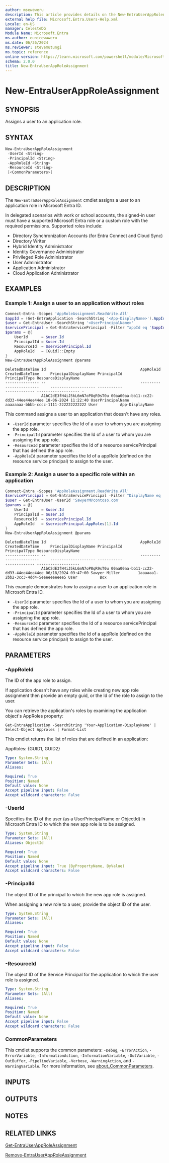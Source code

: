 ```yaml
---
author: msewaweru
description: This article provides details on the New-EntraUserAppRoleAssignment command.
external help file: Microsoft.Entra.Users-Help.xml
Locale: en-US
manager: CelesteDG
Module Name: Microsoft.Entra
ms.author: eunicewaweru
ms.date: 06/26/2024
ms.reviewer: stevemutungi
ms.topic: reference
online version: https://learn.microsoft.com/powershell/module/Microsoft.Entra/New-EntraUserAppRoleAssignment
schema: 2.0.0
title: New-EntraUserAppRoleAssignment
---
```


# New-EntraUserAppRoleAssignment

## SYNOPSIS

Assigns a user to an application role.

## SYNTAX

```powershell
New-EntraUserAppRoleAssignment
 -UserId <String>
 -PrincipalId <String>
 -AppRoleId <String>
 -ResourceId <String>
 [<CommonParameters>]
```

## DESCRIPTION

The `New-EntraUserAppRoleAssignment` cmdlet assigns a user to an application role in Microsoft Entra ID.

In delegated scenarios with work or school accounts, the signed-in user must have a supported Microsoft Entra role or a custom role with the required permissions. Supported roles include:

- Directory Synchronization Accounts (for Entra Connect and Cloud Sync)
- Directory Writer
- Hybrid Identity Administrator
- Identity Governance Administrator
- Privileged Role Administrator
- User Administrator
- Application Administrator
- Cloud Application Administrator

## EXAMPLES

### Example 1: Assign a user to an application without roles

```powershell
Connect-Entra -Scopes 'AppRoleAssignment.ReadWrite.All'
$appId = (Get-EntraApplication -SearchString '<App-DisplayName>').AppId
$user = Get-EntraUser -SearchString '<UserPrincipalName>'
$servicePrincipal = Get-EntraServicePrincipal -Filter "appId eq '$appId'"
$params = @{
    UserId      = $user.Id
    PrincipalId = $user.Id
    ResourceId  = $servicePrincipal.Id
    AppRoleId   = [Guid]::Empty
}
New-EntraUserAppRoleAssignment @params
```

```Output
DeletedDateTime Id                                          AppRoleId                            CreatedDateTime     PrincipalDisplayName PrincipalId                          PrincipalType ResourceDisplayName
--------------- --                                          ---------                            ---------------     -------------------- -----------                          ------------- ------------------- -
                A1bC2dE3fH4iJ5kL6mN7oP8qR9sT0u 00aa00aa-bb11-cc22-dd33-44ee44ee44ee 18-06-2024 11:22:40 UserPrincipalName          aaaaaaaa-bbbb-cccc-1111-222222222222 User          App-DisplayName 
```

This command assigns a user to an application that doesn't have any roles.

- `-UserId` parameter specifies the Id of a user to whom you are assigning the app role.
- `-PrincipalId` parameter specifies the Id of a user to whom you are assigning the app role.
- `-ResourceId` parameter specifies the Id of a resource servicePrincipal that has defined the app role.
- `-AppRoleId` parameter specifies the Id of a appRole (defined on the resource service principal) to assign to the user.

### Example 2: Assign a user to a specific role within an application

```powershell
Connect-Entra -Scopes 'AppRoleAssignment.ReadWrite.All'
$servicePrincipal = Get-EntraServicePrincipal -Filter "DisplayName eq 'Box'"
$user = Get-EntraUser -UserId 'SawyerM@contoso.com'
$params = @{
    UserId      = $user.Id
    PrincipalId = $user.Id
    ResourceId  = $servicePrincipal.Id
    AppRoleId   = $servicePrincipal.AppRoles[1].Id
}
New-EntraUserAppRoleAssignment @params
```

```Output
DeletedDateTime Id                                          AppRoleId                            CreatedDateTime     PrincipalDisplayName PrincipalId                          PrincipalType ResourceDisplayName
--------------- --                                          ---------                            ---------------     -------------------- -----------                          ------------- -------------------
                A1bC2dE3fH4iJ5kL6mN7oP8qR9sT0u 00aa00aa-bb11-cc22-dd33-44ee44ee44ee 06/18/2024 09:47:00 Sawyer Miller        1aaaaaa1-2bb2-3cc3-4dd4-5eeeeeeeeee5 User          Box
```

This example demonstrates how to assign a user to an application role in Microsoft Entra ID. 

- `-UserId` parameter specifies the Id of a user to whom you are assigning the app role.
- `-PrincipalId` parameter specifies the Id of a user to whom you are assigning the app role.
- `-ResourceId` parameter specifies the Id of a resource servicePrincipal that has defined the app role.
- `-AppRoleId` parameter specifies the Id of a appRole (defined on the resource service principal) to assign to the user.

## PARAMETERS

### -AppRoleId

The ID of the app role to assign.

If application doesn't have any roles while creating new app role assignment then provide an empty guid, or the Id of the role to assign to the user.

You can retrieve the application's roles by examining the application object's AppRoles property:

`Get-EntraApplication -SearchString 'Your-Application-DisplayName' | Select-Object Approles | Format-List`

This cmdlet returns the list of roles that are defined in an application:

AppRoles: {GUID1, GUID2}

```yaml
Type: System.String
Parameter Sets: (All)
Aliases:

Required: True
Position: Named
Default value: None
Accept pipeline input: False
Accept wildcard characters: False
```

### -UserId

Specifies the ID of the user (as a UserPrincipalName or ObjectId) in Microsoft Entra ID to which the new app role is to be assigned.

```yaml
Type: System.String
Parameter Sets: (All)
Aliases: ObjectId

Required: True
Position: Named
Default value: None
Accept pipeline input: True (ByPropertyName, ByValue)
Accept wildcard characters: False
```

### -PrincipalId

The object ID of the principal to which the new app role is assigned.

When assigning a new role to a user, provide the object ID of the user.

```yaml
Type: System.String
Parameter Sets: (All)
Aliases:

Required: True
Position: Named
Default value: None
Accept pipeline input: False
Accept wildcard characters: False
```

### -ResourceId

The object ID of the Service Principal for the application to which the user role is assigned.

```yaml
Type: System.String
Parameter Sets: (All)
Aliases:

Required: True
Position: Named
Default value: None
Accept pipeline input: False
Accept wildcard characters: False
```

### CommonParameters

This cmdlet supports the common parameters: `-Debug`, `-ErrorAction`, `-ErrorVariable`, `-InformationAction`, `-InformationVariable`, `-OutVariable`, `-OutBuffer`, `-PipelineVariable`, `-Verbose`, `-WarningAction`, and `-WarningVariable`. For more information, see [about_CommonParameters](https://go.microsoft.com/fwlink/?LinkID=113216).

## INPUTS

## OUTPUTS

## NOTES

## RELATED LINKS

[Get-EntraUserAppRoleAssignment](Get-EntraUserAppRoleAssignment.md)

[Remove-EntraUserAppRoleAssignment](Remove-EntraUserAppRoleAssignment.md)
